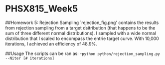 # PHSX815_Week5

##Homework 5: Rejection Sampling
`rejection_fig.png' contains the results from rejection sampling from a target dsitribution (that happens to be the sum of three different normal distributions). I sampled with a wide normal distribution that I scaled to encompass the entrie target curve. With 10,000 iterations, I achieved an efficiency of 48.9%.

##Usage
The scripts can be ran as:
-`python python/rejection_sampling.py --Niter [# iterations]` 